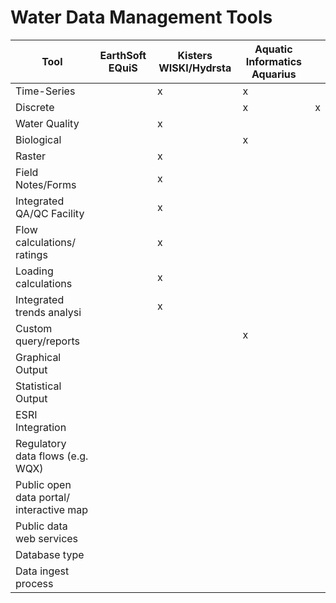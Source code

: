 Water Data Management Tools
=======================


| Tool   | EarthSoft EQuiS  | Kisters WISKI/Hydrsta | Aquatic Informatics Aquarius  |                       |
|---     |---               |---                    |---                            |---                    |
| Time-Series   |           | x                     | x                             |                       |
| Discrete  |               |                       | x                             | x                     |
| Water Quality             |                       | x                             |                       |   
| Biological |              |                       | x                             |                       |   
| Raster                    |                       | x                             |                       | 
| Field Notes/Forms         |                       | x                             |                       | 
| Integrated QA/QC Facility |                       | x                             |                       |  
| Flow calculations/ ratings|                       | x                             |                       |   
| Loading calculations      |                       | x                             |                       |  
| Integrated trends analysi |                       | x                             |                       |   
| Custom query/reports  |   |                       | x                             |                       |    |   |   |   |
| Graphical Output  |   |   |   |   |
| Statistical Output  |   |   |   |   |
| ESRI Integration  |   |   |   |   |
| Regulatory data flows (e.g. WQX)  |   |   |   |   |
| Public open data portal/ interactive map  |   |   |   |   |
| Public data web services |   |   |   |   |
| Database type |   |   |   |   |
| Data ingest process |   |   |   |   |
